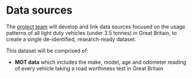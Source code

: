 # Data sources

The [project team](team.md) will develop and link data sources focused on the usage patterns of all light duty vehicles (under 3.5 tonnes) in Great Britain, to create a single de-identified, research-ready dataset.

This dataset will be comprised of: 

- **MOT data** which includes the make, model, age and odometer reading of every vehicle taking a road worthiness test in Great Britain
